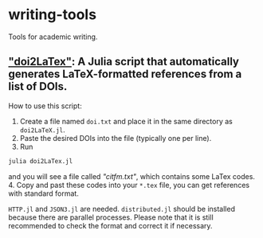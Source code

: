 # writing-tools
Tools for academic writing.

## ["doi2LaTex"](https://github.com/collectorhamster/writing-tools/blob/main/doi2LaTex.jl): A Julia script that automatically generates LaTeX-formatted references from a list of DOIs.
How to use this script: 

1. Create a file named `doi.txt` and place it in the same directory as `doi2LaTeX.jl`.
2. Paste the desired DOIs into the file (typically one per line).
3. Run 
```bash
julia doi2LaTex.jl
```
and you will see a file called *"citfm.txt"*, which contains some LaTex codes. 
4. Copy and past these codes into your `*.tex` file, you can get references with standard format.

`HTTP.jl` and `JSON3.jl` are needed. `distributed.jl` should be installed because there are parallel processes. Please note that it is still recommended to check the format and correct it if necessary.
